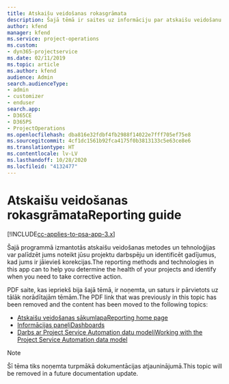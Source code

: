 ```yaml
---
title: Atskaišu veidošanas rokasgrāmata
description: Šajā tēmā ir saites uz informāciju par atskaišu veidošanu.
author: kfend
manager: kfend
ms.service: project-operations
ms.custom:
- dyn365-projectservice
ms.date: 02/11/2019
ms.topic: article
ms.author: kfend
audience: Admin
search.audienceType:
- admin
- customizer
- enduser
search.app:
- D365CE
- D365PS
- ProjectOperations
ms.openlocfilehash: dba816e32fdbf4fb2988f14022e7fff705ef75e8
ms.sourcegitcommit: 4cf1dc1561b92fca4175f0b3813133c5e63ce8e6
ms.translationtype: HT
ms.contentlocale: lv-LV
ms.lasthandoff: 10/28/2020
ms.locfileid: "4132477"
---
```

# <a name="reporting-guide"></a><span data-ttu-id="6157b-103">Atskaišu veidošanas rokasgrāmata</span><span class="sxs-lookup"><span data-stu-id="6157b-103">Reporting guide</span></span>

[!INCLUDE[cc-applies-to-psa-app-3.x](../../includes/cc-applies-to-psa-app-3x.md)]

<span data-ttu-id="6157b-104">Šajā programmā izmantotās atskaišu veidošanas metodes un tehnoloģijas var palīdzēt jums noteikt jūsu projektu darbspēju un identificēt gadījumus, kad jums ir jāievieš korekcijas.</span><span class="sxs-lookup"><span data-stu-id="6157b-104">The reporting methods and technologies in this app can to help you determine the health of your projects and identify when you need to take corrective action.</span></span> 

<span data-ttu-id="6157b-105">PDF saite, kas iepriekš bija šajā tēmā, ir noņemta, un saturs ir pārvietots uz tālāk norādītajām tēmām.</span><span class="sxs-lookup"><span data-stu-id="6157b-105">The PDF link that was previously in this topic has been removed and the content has been moved to the following topics:</span></span>

- [<span data-ttu-id="6157b-106">Atskaišu veidošanas sākumlapa</span><span class="sxs-lookup"><span data-stu-id="6157b-106">Reporting home page</span></span>](../reports-reporting-dynamics-365-project-service.md)
- [<span data-ttu-id="6157b-107">Informācijas paneļi</span><span class="sxs-lookup"><span data-stu-id="6157b-107">Dashboards</span></span>](../reports-dashboards.md)
- [<span data-ttu-id="6157b-108">Darbs ar Project Service Automation datu modeli</span><span class="sxs-lookup"><span data-stu-id="6157b-108">Working with the Project Service Automation data model</span></span>](../reports-working-project-service-data-model.md)

> [!NOTE]
> <span data-ttu-id="6157b-109">Šī tēma tiks noņemta turpmākā dokumentācijas atjauninājumā.</span><span class="sxs-lookup"><span data-stu-id="6157b-109">This topic will be removed in a future documentation update.</span></span> 
